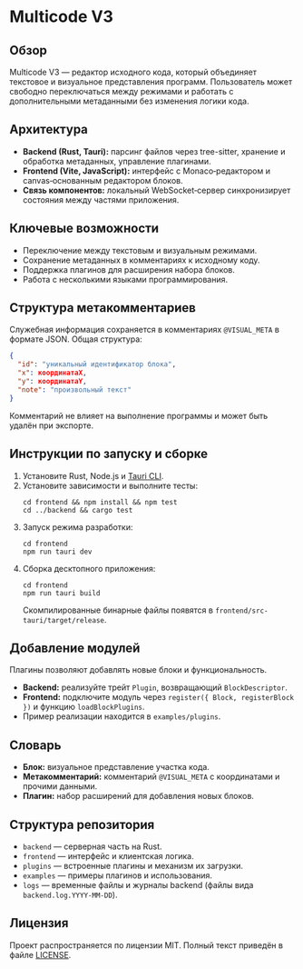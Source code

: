 # Multicode V3

## Обзор
Multicode V3 — редактор исходного кода, который объединяет текстовое и визуальное представления программ. Пользователь может свободно переключаться между режимами и работать с дополнительными метаданными без изменения логики кода.

## Архитектура
- **Backend (Rust, Tauri):** парсинг файлов через tree-sitter, хранение и обработка метаданных, управление плагинами.
- **Frontend (Vite, JavaScript):** интерфейс с Monaco‑редактором и canvas‑основанным редактором блоков.
- **Связь компонентов:** локальный WebSocket‑сервер синхронизирует состояния между частями приложения.

## Ключевые возможности
- Переключение между текстовым и визуальным режимами.
- Сохранение метаданных в комментариях к исходному коду.
- Поддержка плагинов для расширения набора блоков.
- Работа с несколькими языками программирования.

## Структура метакомментариев
Служебная информация сохраняется в комментариях `@VISUAL_META` в формате JSON. Общая структура:
```json
{
  "id": "уникальный идентификатор блока",
  "x": координатаX,
  "y": координатаY,
  "note": "произвольный текст"
}
```
Комментарий не влияет на выполнение программы и может быть удалён при экспорте.

## Инструкции по запуску и сборке
1. Установите Rust, Node.js и [Tauri CLI](https://tauri.app).
2. Установите зависимости и выполните тесты:
   ```
   cd frontend && npm install && npm test
   cd ../backend && cargo test
   ```
3. Запуск режима разработки:
   ```
   cd frontend
   npm run tauri dev
   ```
4. Сборка десктопного приложения:
   ```
   cd frontend
   npm run tauri build
   ```
   Скомпилированные бинарные файлы появятся в `frontend/src-tauri/target/release`.

## Добавление модулей
Плагины позволяют добавлять новые блоки и функциональность.
- **Backend:** реализуйте трейт `Plugin`, возвращающий `BlockDescriptor`.
- **Frontend:** подключите модуль через `register({ Block, registerBlock })` и функцию `loadBlockPlugins`.
- Пример реализации находится в `examples/plugins`.

## Словарь
- **Блок:** визуальное представление участка кода.
- **Метакомментарий:** комментарий `@VISUAL_META` с координатами и прочими данными.
- **Плагин:** набор расширений для добавления новых блоков.

## Структура репозитория
- `backend` — серверная часть на Rust.
- `frontend` — интерфейс и клиентская логика.
- `plugins` — встроенные плагины и механизм их загрузки.
- `examples` — примеры плагинов и использования.
- `logs` — временные файлы и журналы backend (файлы вида `backend.log.YYYY-MM-DD`).

## Лицензия
Проект распространяется по лицензии MIT. Полный текст приведён в файле [LICENSE](LICENSE).
